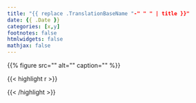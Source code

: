 ```yaml
---
title: "{{ replace .TranslationBaseName "-" " " | title }}"
date: {{ .Date }}
categories: [x,y]
footnotes: false
htmlwidgets: false
mathjax: false
---
```



{{% figure src="" alt="" caption="" %}}


{{< highlight r >}}


{{< /highlight >}}

